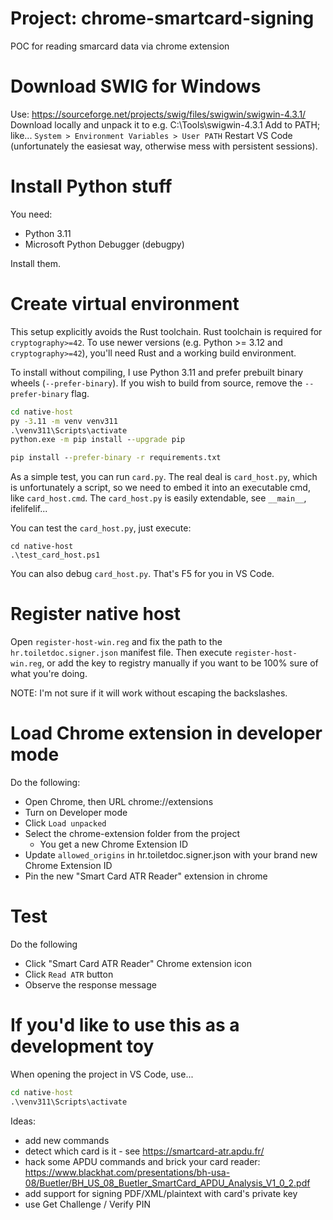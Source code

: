 # Project: chrome-smartcard-signing
POC for reading smarcard data via chrome extension

# Download SWIG for Windows

Use: https://sourceforge.net/projects/swig/files/swigwin/swigwin-4.3.1/
Download locally and unpack it to e.g. C:\Tools\swigwin-4.3.1
Add to PATH; like... `System > Environment Variables > User PATH`
Restart VS Code (unfortunately the easiesat way, otherwise mess with persistent sessions).

# Install Python stuff

You need:
- Python 3.11
- Microsoft Python Debugger (debugpy)

Install them.

# Create virtual environment

This setup explicitly avoids the Rust toolchain. Rust toolchain is required for `cryptography>=42`.
To use newer versions (e.g. Python >= 3.12 and `cryptography>=42`), you'll need Rust and a working build environment.

To install without compiling, I use Python 3.11 and prefer prebuilt binary wheels (`--prefer-binary`).
If you wish to build from source, remove the `--prefer-binary` flag.

```cmd
cd native-host
py -3.11 -m venv venv311
.\venv311\Scripts\activate
python.exe -m pip install --upgrade pip

pip install --prefer-binary -r requirements.txt
```

As a simple test, you can run `card.py`.
The real deal is `card_host.py`, which is unfortunately a script, so we need to embed it into an executable cmd, like `card_host.cmd`.
The `card_host.py` is easily extendable, see `__main__`, ifelifelif...

You can test the `card_host.py`, just execute:

```
cd native-host
.\test_card_host.ps1
```

You can also debug `card_host.py`.
That's F5 for you in VS Code.

# Register native host

Open `register-host-win.reg` and fix the path to the `hr.toiletdoc.signer.json` manifest file.
Then execute `register-host-win.reg`, or add the key to registry manually if you want to be 100% sure of what you're doing.

NOTE: I'm not sure if it will work without escaping the backslashes.

# Load Chrome extension in developer mode

Do the following:
- Open Chrome, then URL chrome://extensions
- Turn on Developer mode
- Click `Load unpacked`
- Select the chrome-extension folder from the project
    - You get a new Chrome Extension ID
- Update `allowed_origins` in hr.toiletdoc.signer.json with your brand new Chrome Extension ID
- Pin the new "Smart Card ATR Reader" extension in chrome

# Test

Do the following
- Click "Smart Card ATR Reader" Chrome extension icon
- Click `Read ATR` button
- Observe the response message

# If you'd like to use this as a development toy

When opening the project in VS Code, use...

```cmd
cd native-host
.\venv311\Scripts\activate
```

Ideas:
- add new commands
- detect which card is it - see https://smartcard-atr.apdu.fr/
- hack some APDU commands and brick your card reader: https://www.blackhat.com/presentations/bh-usa-08/Buetler/BH_US_08_Buetler_SmartCard_APDU_Analysis_V1_0_2.pdf
- add support for signing PDF/XML/plaintext with card's private key
- use Get Challenge / Verify PIN
